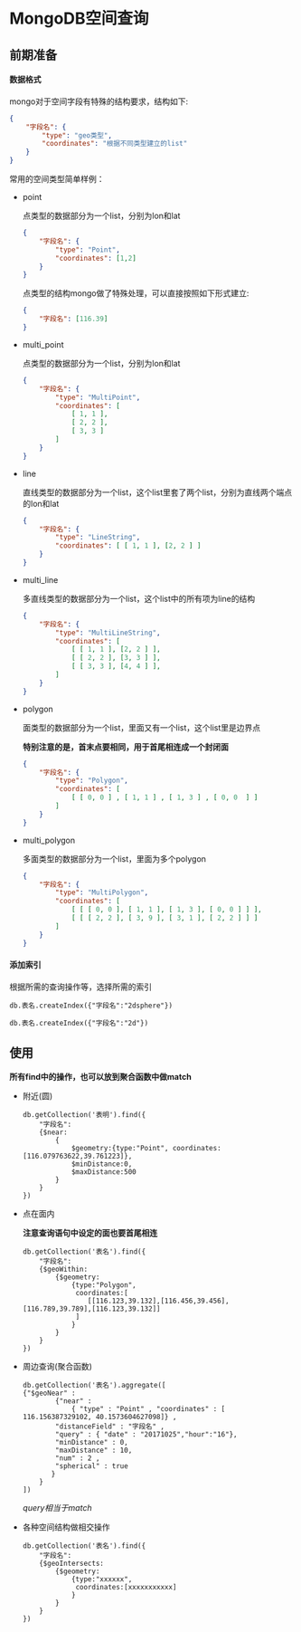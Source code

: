 # MongoDB空间查询
## 前期准备
#### 数据格式
mongo对于空间字段有特殊的结构要求，结构如下:
```json
{
    "字段名": {
	    "type": "geo类型",
	    "coordinates": "根据不同类型建立的list"
    }
}
```
常用的空间类型简单样例：
- point

    点类型的数据部分为一个list，分别为lon和lat
    ```json
    {
        "字段名": {
            "type": "Point",
            "coordinates": [1,2]
        }
    }
    ```
    点类型的结构mongo做了特殊处理，可以直接按照如下形式建立:
    ```json
    {
        "字段名": [116.39]
    }
    ```
- multi_point

    点类型的数据部分为一个list，分别为lon和lat
    ```json
    {
        "字段名": {
            "type": "MultiPoint",
            "coordinates": [
                [ 1, 1 ],
                [ 2, 2 ],
                [ 3, 3 ]
            ]
        }
    }
    ```
- line

    直线类型的数据部分为一个list，这个list里套了两个list，分别为直线两个端点的lon和lat
    ```json
    {
        "字段名": {
            "type": "LineString",
            "coordinates": [ [ 1, 1 ], [2, 2 ] ]
        }
    }
    ```
- multi_line

    多直线类型的数据部分为一个list，这个list中的所有项为line的结构
    ```json
    {
        "字段名": {
            "type": "MultiLineString",
            "coordinates": [
                [ [ 1, 1 ], [2, 2 ] ],
                [ [ 2, 2 ], [3, 3 ] ],
                [ [ 3, 3 ], [4, 4 ] ],
            ]
        }
    }
    ```
- polygon

    面类型的数据部分为一个list，里面又有一个list，这个list里是边界点

    **特别注意的是，首末点要相同，用于首尾相连成一个封闭面**
    ```json
    {
        "字段名": {
            "type": "Polygon",
            "coordinates": [ 
                [ [ 0, 0 ] , [ 1, 1 ] , [ 1, 3 ] , [ 0, 0  ] ] 
            ]
        }
    }
    ```
- multi_polygon

    多面类型的数据部分为一个list，里面为多个polygon

    ```json
    {
        "字段名": {
            "type": "MultiPolygon",
            "coordinates": [ 
                [ [ [ 0, 0 ], [ 1, 1 ], [ 1, 3 ], [ 0, 0 ] ] ],
                [ [ [ 2, 2 ], [ 3, 9 ], [ 3, 1 ], [ 2, 2 ] ] ]
            ]
        }
    }
    ```
#### 添加索引
根据所需的查询操作等，选择所需的索引

`db.表名.createIndex({"字段名":"2dsphere"})`

`db.表名.createIndex({"字段名":"2d"})`

## 使用
**所有find中的操作，也可以放到聚合函数中做match**
- 附近(圆)
    ````
    db.getCollection('表明').find({
        "字段名":
        {$near:
            {
                $geometry:{type:"Point", coordinates:[116.079763622,39.761223]},
                $minDistance:0,
                $maxDistance:500
            }
        }
    })
    ````

- 点在面内

    **注意查询语句中设定的面也要首尾相连**
    ````
    db.getCollection('表名').find({
        "字段名":
        {$geoWithin:
            {$geometry:
                {type:"Polygon",
                 coordinates:[
                    [[116.123,39.132],[116.456,39.456],[116.789,39.789],[116.123,39.132]]
                 ]
                }
            }
        }
    })
    ````
- 周边查询(聚合函数)
    ````
    db.getCollection('表名').aggregate([
    {"$geoNear" : 
            {"near" : 
                { "type" : "Point" , "coordinates" : [ 116.156387329102, 40.1573604627098]} , 
            "distanceField" : "字段名" ,
            "query" : { "date" : "20171025","hour":"16"},
            "minDistance" : 0, 
            "maxDistance" : 10,
            "num" : 2 , 
            "spherical" : true
           }
        }
    ])
    ````
    *query相当于match*
- 各种空间结构做相交操作
    ````
    db.getCollection('表名').find({
        "字段名":
        {$geoIntersects:
            {$geometry:
                {type:"xxxxxx",
                 coordinates:[xxxxxxxxxxx]
                }
            }
        }
    })
    ````